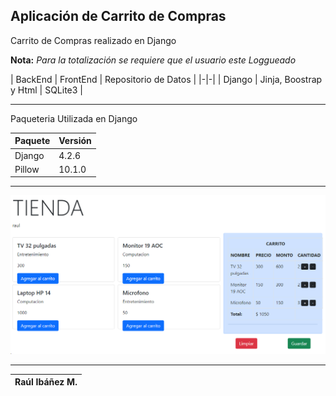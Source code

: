 ## Aplicación de Carrito de Compras 

Carrito de Compras realizado en Django

**Nota:** *Para la totalización se requiere que el usuario este Loggueado*

| BackEnd | FrontEnd | Repositorio de Datos |
|-|-|
| Django  | Jinja, Boostrap y Html | SQLite3 |

---

Paqueteria Utilizada en Django

| Paquete | Versión |
|-|-| 
| Django | 4.2.6 |
| Pillow | 10.1.0 |

---

![Alt](imagen1.png)

---

|Raúl Ibáñez M.|
|-------------------------|   
